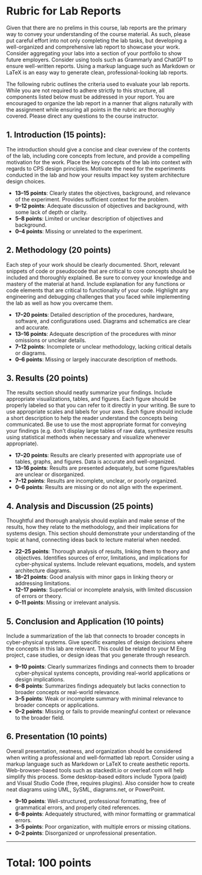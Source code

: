 # Rubric for Lab Reports

Given that there are no prelims in this course, lab reports are the primary way to convey your understanding of the course material. As such, please put careful effort into not only completing the lab tasks, but developing a well-organized and comprehensive lab report to showcase your work. Consider aggregating your labs into a section of your portfolio to show future employers. Consider using tools such as Grammarly and ChatGPT to ensure well-written reports. Using a markup language such as Markdown or LaTeX is an easy way to generate clean, professional-looking lab reports.

The following rubric outlines the criteria used to evaluate your lab reports. While you are not required to adhere strictly to this structure, all components listed below must be addressed in your report. You are encouraged to organize the lab report in a manner that aligns naturally with the assignment while ensuring all points in the rubric are thoroughly covered. Please direct any questions to the course instructor. 

## **1. Introduction (15 points):** 

The introduction should give a concise and clear overview of the contents of the lab, including core concepts from lecture, and provide a compelling motivation for the work. Place the key concepts of the lab into context with regards to CPS design principles. Motivate the need for the experiments conducted in the lab and how your results impact key system architecture design choices. 

- **13–15 points**: Clearly states the objectives, background, and relevance of the experiment. Provides sufficient context for the problem. 
- **9–12 points**: Adequate discussion of objectives and background, with some lack of depth or clarity.
- **5–8 points**: Limited or unclear description of objectives and background.
- **0–4 points**: Missing or unrelated to the experiment.

## **2. Methodology (20 points)**

Each step of your work should be clearly documented. Short, relevant snippets of code or pseudocode that are critical to core concepts should be included and thoroughly explained. Be sure to convey your knowledge and mastery of the material at hand. Include explanation for any functions or code elements that are critical to functionality of your code. Highlight any engineering and debugging challenges that you faced while implementing the lab as well as how you overcame them. 

- **17–20 points**: Detailed description of the procedures, hardware, software, and configurations used. Diagrams and schematics are clear and accurate.
- **13–16 points**: Adequate description of the procedures with minor omissions or unclear details.
- **7–12 points**: Incomplete or unclear methodology, lacking critical details or diagrams.
- **0–6 points**: Missing or largely inaccurate description of methods.

## **3. Results (20 points)**

The results section should neatly summarize your findings. Include appropriate visualizations, tables, and figures. Each figure should be properly labeled so that you can refer to it directly in your writing. Be sure to use appropriate scales and labels for your axes. Each figure should include a short description to help the reader understand the concepts being communicated. Be use to use the most appropriate format for conveying your findings (e.g. don't display large tables of raw data, synthesize results using statistical methods when necessary and visualize whenever appropriate).

- **17–20 points**: Results are clearly presented with appropriate use of tables, graphs, and figures. Data is accurate and well-organized.
- **13–16 points**: Results are presented adequately, but some figures/tables are unclear or disorganized.
- **7–12 points**: Results are incomplete, unclear, or poorly organized.
- **0–6 points**: Results are missing or do not align with the experiment.

## **4. Analysis and Discussion (25 points)**

Thoughtful and thorough analysis should explain and make sense of the results, how they relate to the methodology, and their implications for systems design. This section should demonstrate your understanding of the topic at hand, connecting ideas back to lecture material when needed.

- **22–25 points**: Thorough analysis of results, linking them to theory and objectives. Identifies sources of error, limitations, and implications for cyber-physical systems. Include relevant equations, models, and system architecture diagrams. 
- **18–21 points**: Good analysis with minor gaps in linking theory or addressing limitations.
- **12–17 points**: Superficial or incomplete analysis, with limited discussion of errors or theory.
- **0–11 points**: Missing or irrelevant analysis.

## **5. Conclusion and Application (10 points)**

Include a summarization of the lab that connects to broader concepts in cyber-physical systems. Give specific examples of design decisions where the concepts in this lab are relevant. This could be related to your M Eng project, case studies, or design ideas that you generate through research. 

- **9–10 points**: Clearly summarizes findings and connects them to broader cyber-physical systems concepts, providing real-world applications or design implications.
- **6–8 points**: Summarizes findings adequately but lacks connection to broader concepts or real-world relevance.
- **3–5 points**: Weak or incomplete summary with minimal relevance to broader concepts or applications.
- **0–2 points**: Missing or fails to provide meaningful context or relevance to the broader field.

## **6. Presentation (10 points)**

Overall presentation, neatness, and organization should be considered when writing a professional and well-formatted lab report. Consider using a markup language such as Markdown or LaTeX to create aesthetic reports. Web-browser-based tools such as stackedit.io or overleaf.com will help simplify this process. Some desktop-based editors include Typora (paid) and Visual Studio Code (free, requires plugins). Also consider how to create neat diagrams using UML, SySML, diagrams.net, or PowerPoint. 

- **9–10 points**: Well-structured, professional formatting, free of grammatical errors, and properly cited references.
- **6–8 points**: Adequately structured, with minor formatting or grammatical errors.
- **3–5 points**: Poor organization, with multiple errors or missing citations.
- **0–2 points**: Disorganized or unprofessional presentation.

---

# Total: **100 points**
